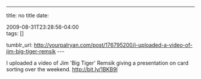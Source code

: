 ---
title: no title
date:

 2009-08-31T23:28:56-04:00  
tags:  []

tumblr_url:
http://yourpalryan.com/post/176795200/i-uploaded-a-video-of-jim-big-tiger-remsik
\-\--

I uploaded a video of Jim 'Big Tiger' Remsik giving a presentation on
card sorting over the weekend. <http://bit.ly/1BKB9l>
